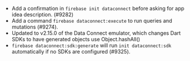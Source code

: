 - Add a confirmation in `firebase init dataconnect` before asking for app idea description. (#9282)
- Add a command `firebase dataconnect:execute` to run queries and mutations (#9274).
- Updated to v2.15.0 of the Data Connect emulator, which changes Dart SDKs to have generated objects use Object.hashAll()
- `firebase dataconnect:sdk:generate` will run `init dataconnect:sdk` automatically if no SDKs are configured (#9325).
